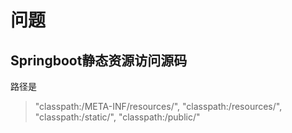 # 问题

## Springboot静态资源访问源码

路径是

> "classpath:/META-INF/resources/", 
> "classpath:/resources/",
> "classpath:/static/", 
> "classpath:/public/" 

